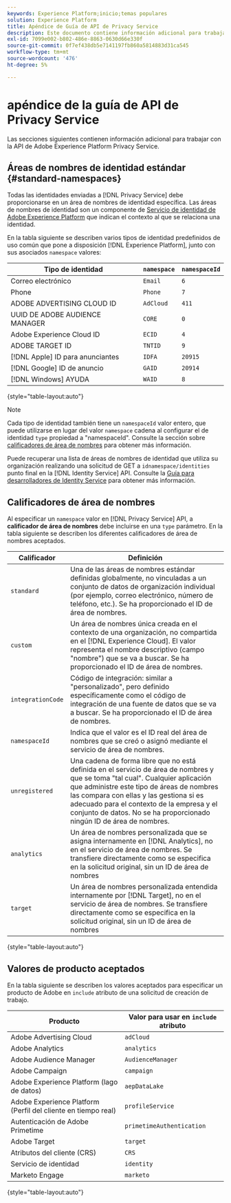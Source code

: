 ```yaml
---
keywords: Experience Platform;inicio;temas populares
solution: Experience Platform
title: Apéndice de Guía de API de Privacy Service
description: Este documento contiene información adicional para trabajar con la API de Privacy Service.
exl-id: 7099e002-b802-486e-8863-0630d66e330f
source-git-commit: 0f7ef438db5e7141197fb860a5814883d31ca545
workflow-type: tm+mt
source-wordcount: '476'
ht-degree: 5%

---
```


# apéndice de la guía de API de Privacy Service

Las secciones siguientes contienen información adicional para trabajar con la API de Adobe Experience Platform Privacy Service.

## Áreas de nombres de identidad estándar {#standard-namespaces}

Todas las identidades enviadas a [!DNL Privacy Service] debe proporcionarse en un área de nombres de identidad específica. Las áreas de nombres de identidad son un componente de [Servicio de identidad de Adobe Experience Platform](../../identity-service/home.md) que indican el contexto al que se relaciona una identidad.

En la tabla siguiente se describen varios tipos de identidad predefinidos de uso común que pone a disposición [!DNL Experience Platform], junto con sus asociados `namespace` valores:

| Tipo de identidad | `namespace` | `namespaceId` |
| --- | --- | --- |
| Correo electrónico | `Email` | `6` |
| Phone | `Phone` | `7` |
| ADOBE ADVERTISING CLOUD ID | `AdCloud` | `411` |
| UUID DE ADOBE AUDIENCE MANAGER | `CORE` | `0` |
| Adobe Experience Cloud ID | `ECID` | `4` |
| ADOBE TARGET ID | `TNTID` | `9` |
| [!DNL Apple] ID para anunciantes | `IDFA` | `20915` |
| [!DNL Google] ID de anuncio | `GAID` | `20914` |
| [!DNL Windows] AYUDA | `WAID` | `8` |

{style="table-layout:auto"}

>[!NOTE]
>
>Cada tipo de identidad también tiene un `namespaceId` valor entero, que puede utilizarse en lugar del valor `namespace` cadena al configurar el de identidad `type` propiedad a &quot;namespaceId&quot;. Consulte la sección sobre [calificadores de área de nombres](#namespace-qualifiers) para obtener más información.

Puede recuperar una lista de áreas de nombres de identidad que utiliza su organización realizando una solicitud de GET a `idnamespace/identities` punto final en la [!DNL Identity Service] API. Consulte la [Guía para desarrolladores de Identity Service](../../identity-service/api/getting-started.md) para obtener más información.

## Calificadores de área de nombres

Al especificar un `namespace` valor en [!DNL Privacy Service] API, a **calificador de área de nombres** debe incluirse en una `type` parámetro. En la tabla siguiente se describen los diferentes calificadores de área de nombres aceptados.

| Calificador | Definición |
| --------- | ---------- |
| `standard` | Una de las áreas de nombres estándar definidas globalmente, no vinculadas a un conjunto de datos de organización individual (por ejemplo, correo electrónico, número de teléfono, etc.). Se ha proporcionado el ID de área de nombres. |
| `custom` | Un área de nombres única creada en el contexto de una organización, no compartida en el [!DNL Experience Cloud]. El valor representa el nombre descriptivo (campo &quot;nombre&quot;) que se va a buscar. Se ha proporcionado el ID de área de nombres. |
| `integrationCode` | Código de integración: similar a &quot;personalizado&quot;, pero definido específicamente como el código de integración de una fuente de datos que se va a buscar. Se ha proporcionado el ID de área de nombres. |
| `namespaceId` | Indica que el valor es el ID real del área de nombres que se creó o asignó mediante el servicio de área de nombres. |
| `unregistered` | Una cadena de forma libre que no está definida en el servicio de área de nombres y que se toma &quot;tal cual&quot;. Cualquier aplicación que administre este tipo de áreas de nombres las compara con ellas y las gestiona si es adecuado para el contexto de la empresa y el conjunto de datos. No se ha proporcionado ningún ID de área de nombres. |
| `analytics` | Un área de nombres personalizada que se asigna internamente en [!DNL Analytics], no en el servicio de área de nombres. Se transfiere directamente como se especifica en la solicitud original, sin un ID de área de nombres |
| `target` | Un área de nombres personalizada entendida internamente por [!DNL Target], no en el servicio de área de nombres. Se transfiere directamente como se especifica en la solicitud original, sin un ID de área de nombres |

{style="table-layout:auto"}

## Valores de producto aceptados

En la tabla siguiente se describen los valores aceptados para especificar un producto de Adobe en `include` atributo de una solicitud de creación de trabajo.

| Producto | Valor para usar en `include` atributo |
| --- | --- |
| Adobe Advertising Cloud | `adCloud` |
| Adobe Analytics | `analytics` |
| Adobe Audience Manager | `AudienceManager` |
| Adobe Campaign | `campaign` |
| Adobe Experience Platform (lago de datos) | `aepDataLake` |
| Adobe Experience Platform (Perfil del cliente en tiempo real) | `profileService` |
| Autenticación de Adobe Primetime | `primetimeAuthentication` |
| Adobe Target | `target` |
| Atributos del cliente (CRS) | `CRS` |
| Servicio de identidad | `identity` |
| Marketo Engage | `marketo` |

{style="table-layout:auto"}
